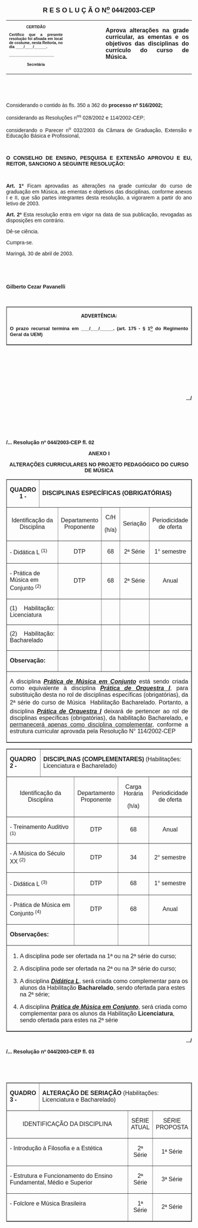 <BODY>

<B><FONT FACE="Arial" SIZE=4><P ALIGN="CENTER">R E S O L U &Ccedil; &Atilde; O  N<U><SUP>o</U></SUP>  044/2003-CEP</P>
</B></FONT><FONT FACE="Arial"><P ALIGN="CENTER"></P></FONT>
<TABLE CELLSPACING=0 BORDER=0 CELLPADDING=7 WIDTH=612>
<TR><TD WIDTH="32%" VALIGN="TOP">
<B><FONT FACE="Arial" SIZE=1><P ALIGN="CENTER">CERTID&Atilde;O</P>
<P ALIGN="JUSTIFY">   Certifico que a presente resolu&ccedil;&atilde;o foi afixada em local de costume, nesta Reitoria, no dia ____/____/______.</P>
<P ALIGN="JUSTIFY"></P>
<P ALIGN="JUSTIFY">______________________</P>
<P ALIGN="CENTER">Secret&aacute;ria</B></FONT></TD>
<TD WIDTH="20%" VALIGN="TOP">&nbsp;</TD>
<TD WIDTH="48%" VALIGN="TOP">
<B><FONT FACE="Arial"><P ALIGN="JUSTIFY">Aprova altera&ccedil;&otilde;es na grade curricular, as ementas e os objetivos das disciplinas do curr&iacute;culo do curso de M&uacute;sica.</B></FONT></TD>
</TR>
</TABLE>

<FONT FACE="Arial"><P ALIGN="JUSTIFY"></P>
<P ALIGN="JUSTIFY">&nbsp;</P>
<P ALIGN="JUSTIFY">&nbsp;</P>
<P ALIGN="JUSTIFY">Considerando o contido &agrave;s fls. 350 a 362 do  <B>processo nº 516/2002;</P>
</B><P ALIGN="JUSTIFY">considerando as Resolu&ccedil;&otilde;es n<SUP>os</SUP> 028/2002 e 114/2002-CEP; </P>
<P ALIGN="JUSTIFY">&#9;considerando o Parecer n<SUP>o</SUP> 032/2003 da C&acirc;mara de Gradua&ccedil;&atilde;o, Extens&atilde;o e Educa&ccedil;&atilde;o B&aacute;sica e Profissional,</P>
<P ALIGN="JUSTIFY"> </P>
<P ALIGN="JUSTIFY"></P>
<P ALIGN="JUSTIFY">&nbsp;</P>
<B><P ALIGN="JUSTIFY">O CONSELHO DE ENSINO, PESQUISA E EXTENS&Atilde;O APROVOU E EU, REITOR, SANCIONO A SEGUINTE RESOLU&Ccedil;&Atilde;O:</P>
</B><P ALIGN="JUSTIFY"> </P>
<P ALIGN="JUSTIFY"></P>
<P ALIGN="JUSTIFY">&nbsp;</P>
<B><P ALIGN="JUSTIFY">Art. 1º</B>  Ficam aprovadas as altera&ccedil;&otilde;es na grade curricular do curso de gradua&ccedil;&atilde;o em M&uacute;sica, as ementas e objetivos das disciplinas, conforme anexos I e II, que s&atilde;o partes integrantes desta resolu&ccedil;&atilde;o, a vigorarem a partir do ano letivo de 2003.</P>
<B><P ALIGN="JUSTIFY">Art. 2º </B> Esta resolu&ccedil;&atilde;o entra em vigor na data de sua publica&ccedil;&atilde;o, revogadas as disposi&ccedil;&otilde;es em contr&aacute;rio.</P>
<P ALIGN="JUSTIFY">&#9;D&ecirc;-se ci&ecirc;ncia.</P>
<P ALIGN="JUSTIFY">&#9;Cumpra-se.</P>
<P ALIGN="JUSTIFY"></P>
<P ALIGN="JUSTIFY">Maring&aacute;, 30 de abril de 2003.</P>
<P ALIGN="JUSTIFY"></P>
<P ALIGN="JUSTIFY">&nbsp;</P>
<P ALIGN="JUSTIFY">&nbsp;</P>
<B><P ALIGN="JUSTIFY">Gilberto Cezar Pavanelli</P>
<P ALIGN="JUSTIFY"></P>
<P ALIGN="JUSTIFY">&nbsp;</P></B></FONT>
<TABLE BORDER CELLSPACING=1 CELLPADDING=4 WIDTH=207>
<TR><TD VALIGN="TOP">
<B><FONT SIZE=2><P ALIGN="CENTER">ADVERT&Ecirc;NCIA:</P>
</FONT><FONT FACE="Arial" SIZE=2><P ALIGN="JUSTIFY">O prazo recursal termina em ___/___/_____. (art. 175 - § 1<U><SUP>o</U></SUP> do Regimento Geral da UEM)</B></FONT></TD>
</TR>
</TABLE>

<B><FONT FACE="Arial"><P ALIGN="RIGHT"></P>
<P ALIGN="RIGHT">&nbsp;</P>
<P ALIGN="RIGHT">&nbsp;</P>
<P ALIGN="RIGHT">&nbsp;</P>
<P ALIGN="RIGHT">&nbsp;</P>
<P ALIGN="RIGHT">.../</P>
<P ALIGN="RIGHT"></P>
</B><P ALIGN="JUSTIFY">&nbsp;</P>
<B><P ALIGN="JUSTIFY">&nbsp;</P>
<P ALIGN="JUSTIFY">&nbsp;</P>
<P ALIGN="JUSTIFY">/... Resolu&ccedil;&atilde;o nº 044/2003-CEP&#9;&#9;&#9;&#9;&#9;&#9;&#9;&#9;fl. 02</P>

<P ALIGN="CENTER">ANEXO I</P>
<P ALIGN="CENTER">ALTERA&Ccedil;&Otilde;ES CURRICULARES NO PROJETO PEDAG&Oacute;GICO DO CURSO DE M&Uacute;SICA</P>
<P ALIGN="CENTER"></P></B></FONT>
<P ALIGN="CENTER"><CENTER><TABLE BORDER CELLSPACING=1 CELLPADDING=4 WIDTH=576>
<TR><TD WIDTH="16%" VALIGN="MIDDLE">
<B><FONT FACE="Arial" SIZE=3><P ALIGN="CENTER">QUADRO 1 - </B></FONT></TD>
<TD WIDTH="84%" VALIGN="MIDDLE" COLSPAN=5>
<B><FONT FACE="Arial" SIZE=3><P>DISCIPLINAS ESPEC&Iacute;FICAS (OBRIGAT&Oacute;RIAS)</B></FONT></TD>
</TR>
<TR><TD WIDTH="39%" VALIGN="MIDDLE" COLSPAN=2>
<FONT FACE="Arial" SIZE=3><P ALIGN="CENTER">Identifica&ccedil;&atilde;o da Disciplina</FONT></TD>
<TD WIDTH="16%" VALIGN="MIDDLE">
<FONT FACE="Arial" SIZE=3><P ALIGN="CENTER">Departamento Proponente</FONT></TD>
<TD WIDTH="10%" VALIGN="MIDDLE">
<FONT FACE="Arial" SIZE=3><P ALIGN="CENTER">C/H</P>
<P ALIGN="CENTER">(h/a)</FONT></TD>
<TD WIDTH="16%" VALIGN="MIDDLE">
<FONT FACE="Arial" SIZE=3><P ALIGN="CENTER">Seria&ccedil;&atilde;o</FONT></TD>
<TD WIDTH="18%" VALIGN="MIDDLE">
<FONT FACE="Arial" SIZE=3><P ALIGN="CENTER">Periodicidade de oferta</FONT></TD>
</TR>
<TR><TD WIDTH="39%" VALIGN="TOP" COLSPAN=2>
<FONT FACE="Arial" SIZE=3><P>- Did&aacute;tica L <SUP>(1)</SUP></FONT></TD>
<TD WIDTH="16%" VALIGN="MIDDLE">
<FONT FACE="Arial" SIZE=3><P ALIGN="CENTER">DTP</FONT></TD>
<TD WIDTH="10%" VALIGN="MIDDLE">
<FONT FACE="Arial" SIZE=3><P ALIGN="CENTER">68</FONT></TD>
<TD WIDTH="16%" VALIGN="MIDDLE">
<FONT FACE="Arial" SIZE=3><P ALIGN="CENTER">2ª S&eacute;rie</FONT></TD>
<TD WIDTH="18%" VALIGN="MIDDLE">
<FONT FACE="Arial" SIZE=3><P ALIGN="CENTER">1° semestre</FONT></TD>
</TR>
<TR><TD WIDTH="39%" VALIGN="TOP" COLSPAN=2>
<FONT FACE="Arial" SIZE=3><P>- Pr&aacute;tica de M&uacute;sica em Conjunto <SUP>(2)</SUP></FONT></TD>
<TD WIDTH="16%" VALIGN="MIDDLE">
<FONT FACE="Arial" SIZE=3><P ALIGN="CENTER">DTP</FONT></TD>
<TD WIDTH="10%" VALIGN="MIDDLE">
<FONT FACE="Arial" SIZE=3><P ALIGN="CENTER">68</FONT></TD>
<TD WIDTH="16%" VALIGN="MIDDLE">
<FONT FACE="Arial" SIZE=3><P ALIGN="CENTER">2ª S&eacute;rie</FONT></TD>
<TD WIDTH="18%" VALIGN="MIDDLE">
<FONT FACE="Arial" SIZE=3><P ALIGN="CENTER">Anual</FONT></TD>
</TR>
<TR><TD WIDTH="39%" VALIGN="TOP" COLSPAN=2>
<SUP><FONT FACE="Arial" SIZE=3><P ALIGN="JUSTIFY">(1)</SUP> Habilita&ccedil;&atilde;o: Licenciatura</FONT></TD>
<TD WIDTH="16%" VALIGN="TOP">&nbsp;</TD>
<TD WIDTH="10%" VALIGN="TOP">&nbsp;</TD>
<TD WIDTH="16%" VALIGN="TOP">&nbsp;</TD>
<TD WIDTH="18%" VALIGN="TOP">&nbsp;</TD>
</TR>
<TR><TD WIDTH="39%" VALIGN="TOP" COLSPAN=2>
<SUP><FONT FACE="Arial" SIZE=3><P ALIGN="JUSTIFY">(2)</SUP> Habilita&ccedil;&atilde;o: Bacharelado</FONT></TD>
<TD WIDTH="16%" VALIGN="TOP">&nbsp;</TD>
<TD WIDTH="10%" VALIGN="TOP">&nbsp;</TD>
<TD WIDTH="16%" VALIGN="TOP">&nbsp;</TD>
<TD WIDTH="18%" VALIGN="TOP">&nbsp;</TD>
</TR>
<TR><TD WIDTH="39%" VALIGN="TOP" COLSPAN=2>
<B><FONT FACE="Arial" SIZE=3><P ALIGN="JUSTIFY">Observa&ccedil;&atilde;o:</B></FONT></TD>
<TD WIDTH="16%" VALIGN="TOP">&nbsp;</TD>
<TD WIDTH="10%" VALIGN="TOP">&nbsp;</TD>
<TD WIDTH="16%" VALIGN="TOP">&nbsp;</TD>
<TD WIDTH="18%" VALIGN="TOP">&nbsp;</TD>
</TR>
<TR><TD VALIGN="TOP" COLSPAN=6>
<FONT FACE="Arial" SIZE=3><P ALIGN="JUSTIFY">A disciplina <B><I><U>Pr&aacute;tica de M&uacute;sica em Conjunto</B></I></U> est&aacute; sendo criada como equivalente &agrave; disciplina <B><I><U>Pr&aacute;tica de Orquestra I</B></I></U>, para substitui&ccedil;&atilde;o desta no rol de disciplinas espec&iacute;ficas (obrigat&oacute;rias), da 2ª s&eacute;rie do curso de M&uacute;sica  Habilita&ccedil;&atilde;o Bacharelado. Portanto, a disciplina <B><I><U>Pr&aacute;tica de Orquestra I</B></I></U> deixar&aacute; de pertencer ao rol de disciplinas espec&iacute;ficas (obrigat&oacute;rias), da habilita&ccedil;&atilde;o Bacharelado, e <U>permanecer&aacute; apenas como disciplina complementar</U>, conforme a estrutura curricular aprovada pela Resolu&ccedil;&atilde;o N° 114/2002-CEP</FONT></TD>
</TR>
</TABLE>
</CENTER></P>

<FONT FACE="Arial"><P ALIGN="JUSTIFY"></P></FONT>
<P ALIGN="CENTER"><CENTER><TABLE BORDER CELLSPACING=1 CELLPADDING=4 WIDTH=576>
<TR><TD WIDTH="16%" VALIGN="TOP">
<B><FONT FACE="Arial" SIZE=3><P>QUADRO 2 - </B></FONT></TD>
<TD WIDTH="84%" VALIGN="MIDDLE" COLSPAN=4>
<B><FONT FACE="Arial" SIZE=3><P>DISCIPLINAS (COMPLEMENTARES) </B> (Habilita&ccedil;&otilde;es: Licenciatura e Bacharelado)</FONT></TD>
</TR>
<TR><TD WIDTH="39%" VALIGN="MIDDLE" COLSPAN=2>
<FONT FACE="Arial" SIZE=3><P ALIGN="CENTER">Identifica&ccedil;&atilde;o da Disciplina</FONT></TD>
<TD WIDTH="20%" VALIGN="MIDDLE">
<FONT FACE="Arial" SIZE=3><P ALIGN="CENTER">Departamento Proponente</FONT></TD>
<TD WIDTH="18%" VALIGN="MIDDLE">
<FONT FACE="Arial" SIZE=3><P ALIGN="CENTER">Carga Hor&aacute;ria</P>
<P ALIGN="CENTER">(h/a)</FONT></TD>
<TD WIDTH="23%" VALIGN="MIDDLE">
<FONT FACE="Arial" SIZE=3><P ALIGN="CENTER">Periodicidade de oferta</FONT></TD>
</TR>
<TR><TD WIDTH="39%" VALIGN="TOP" COLSPAN=2>
<FONT FACE="Arial" SIZE=3><P>- Treinamento Auditivo  <SUP>(1)</SUP></FONT></TD>
<TD WIDTH="20%" VALIGN="MIDDLE">
<FONT FACE="Arial" SIZE=3><P ALIGN="CENTER">DTP</FONT></TD>
<TD WIDTH="18%" VALIGN="MIDDLE">
<FONT FACE="Arial" SIZE=3><P ALIGN="CENTER">68</FONT></TD>
<TD WIDTH="23%" VALIGN="MIDDLE">
<FONT FACE="Arial" SIZE=3><P ALIGN="CENTER">Anual</FONT></TD>
</TR>
<TR><TD WIDTH="39%" VALIGN="TOP" COLSPAN=2>
<FONT FACE="Arial" SIZE=3><P>- A M&uacute;sica do S&eacute;culo XX <SUP>(2)</SUP></FONT></TD>
<TD WIDTH="20%" VALIGN="MIDDLE">
<FONT FACE="Arial" SIZE=3><P ALIGN="CENTER">DTP</FONT></TD>
<TD WIDTH="18%" VALIGN="MIDDLE">
<FONT FACE="Arial" SIZE=3><P ALIGN="CENTER">34</FONT></TD>
<TD WIDTH="23%" VALIGN="MIDDLE">
<FONT FACE="Arial" SIZE=3><P ALIGN="CENTER">2° semestre</FONT></TD>
</TR>
<TR><TD WIDTH="39%" VALIGN="TOP" COLSPAN=2>
<FONT FACE="Arial" SIZE=3><P>- Did&aacute;tica L <SUP>(3)</SUP></FONT></TD>
<TD WIDTH="20%" VALIGN="MIDDLE">
<FONT FACE="Arial" SIZE=3><P ALIGN="CENTER">DTP</FONT></TD>
<TD WIDTH="18%" VALIGN="MIDDLE">
<FONT FACE="Arial" SIZE=3><P ALIGN="CENTER">68</FONT></TD>
<TD WIDTH="23%" VALIGN="MIDDLE">
<FONT FACE="Arial" SIZE=3><P ALIGN="CENTER">1° semestre</FONT></TD>
</TR>
<TR><TD WIDTH="39%" VALIGN="TOP" COLSPAN=2>
<FONT FACE="Arial" SIZE=3><P>- Pr&aacute;tica de M&uacute;sica em Conjunto <SUP>(4)</SUP></FONT></TD>
<TD WIDTH="20%" VALIGN="MIDDLE">
<FONT FACE="Arial" SIZE=3><P ALIGN="CENTER">DTP</FONT></TD>
<TD WIDTH="18%" VALIGN="MIDDLE">
<FONT FACE="Arial" SIZE=3><P ALIGN="CENTER">68</FONT></TD>
<TD WIDTH="23%" VALIGN="MIDDLE">
<FONT FACE="Arial" SIZE=3><P ALIGN="CENTER">Anual</FONT></TD>
</TR>
<TR><TD WIDTH="39%" VALIGN="TOP" COLSPAN=2>
<B><FONT FACE="Arial" SIZE=3><P ALIGN="JUSTIFY">Observa&ccedil;&otilde;es:</B></FONT></TD>
<TD WIDTH="20%" VALIGN="TOP">&nbsp;</TD>
<TD WIDTH="18%" VALIGN="TOP">&nbsp;</TD>
<TD WIDTH="23%" VALIGN="TOP">&nbsp;</TD>
</TR>
<TR><TD VALIGN="TOP" COLSPAN=5>
<OL>

<FONT FACE="Arial" SIZE=3><P ALIGN="JUSTIFY"><LI>A disciplina pode ser ofertada na 1ª ou na 2ª s&eacute;rie do curso;</LI></P>
<P ALIGN="JUSTIFY"><LI>A disciplina pode ser ofertada na 2ª ou na 3ª s&eacute;rie do curso;</LI></P>
<P ALIGN="JUSTIFY"><LI>A disciplina <B><I><U>Did&aacute;tica L</B></I></U>, ser&aacute; criada como complementar para os alunos da Habilita&ccedil;&atilde;o <B>Bacharelado</B>, sendo ofertada para estes na 2ª s&eacute;rie;</LI></P>
<P ALIGN="JUSTIFY"><LI>A disciplina <B><I><U>Pr&aacute;tica de M&uacute;sica em Conjunto</B></I></U>, ser&aacute; criada como complementar para os alunos da Habilita&ccedil;&atilde;o <B>Licenciatura</B>, sendo ofertada para estes na 2ª s&eacute;rie</OL>
</FONT></TD>
</TR>
</TABLE>
</CENTER></P>
<DIR>
<DIR>
<DIR>

<B><FONT FACE="Arial"><P ALIGN="RIGHT">.../</P>
</B><P ALIGN="JUSTIFY"></P></DIR>
</DIR>
</DIR>

<B><P ALIGN="JUSTIFY">/... Resolu&ccedil;&atilde;o nº 044/2003-CEP&#9;&#9;&#9;&#9;&#9;&#9;&#9;&#9;fl. 03</P>
</B><P ALIGN="JUSTIFY"></P>
<P ALIGN="JUSTIFY">&nbsp;</P>
<P ALIGN="JUSTIFY">&nbsp;</P></FONT>
<P ALIGN="CENTER"><CENTER><TABLE BORDER CELLSPACING=1 CELLPADDING=4 WIDTH=576>
<TR><TD WIDTH="16%" VALIGN="TOP">
<B><FONT FACE="Arial" SIZE=3><P>QUADRO 3 - </B></FONT></TD>
<TD WIDTH="84%" VALIGN="MIDDLE" COLSPAN=3>
<B><FONT FACE="Arial" SIZE=3><P>ALTERA&Ccedil;&Atilde;O DE SERIA&Ccedil;&Atilde;O </B> (Habilita&ccedil;&otilde;es: Licenciatura e Bacharelado)</FONT></TD>
</TR>
<TR><TD WIDTH="72%" VALIGN="MIDDLE" COLSPAN=2>
<FONT FACE="Arial" SIZE=3><P ALIGN="CENTER">IDENTIFICA&Ccedil;&Atilde;O DA DISCIPLINA</FONT></TD>
<TD WIDTH="13%" VALIGN="MIDDLE">
<FONT FACE="Arial" SIZE=3><P ALIGN="CENTER">S&Eacute;RIE ATUAL</FONT></TD>
<TD WIDTH="15%" VALIGN="MIDDLE">
<FONT FACE="Arial" SIZE=3><P ALIGN="CENTER">S&Eacute;RIE PROPOSTA</FONT></TD>
</TR>
<TR><TD WIDTH="72%" VALIGN="TOP" COLSPAN=2>
<FONT FACE="Arial" SIZE=3><P>- Introdu&ccedil;&atilde;o &agrave; Filosofia e a Est&eacute;tica</FONT></TD>
<TD WIDTH="13%" VALIGN="MIDDLE">
<FONT FACE="Arial" SIZE=3><P ALIGN="CENTER">2ª S&eacute;rie</FONT></TD>
<TD WIDTH="15%" VALIGN="MIDDLE">
<FONT FACE="Arial" SIZE=3><P ALIGN="CENTER">1ª S&eacute;rie</FONT></TD>
</TR>
<TR><TD WIDTH="72%" VALIGN="TOP" COLSPAN=2>
<FONT FACE="Arial" SIZE=3><P>- Estrutura e Funcionamento do Ensino Fundamental, M&eacute;dio e Superior</FONT></TD>
<TD WIDTH="13%" VALIGN="MIDDLE">
<FONT FACE="Arial" SIZE=3><P ALIGN="CENTER">2ª S&eacute;rie</FONT></TD>
<TD WIDTH="15%" VALIGN="MIDDLE">
<FONT FACE="Arial" SIZE=3><P ALIGN="CENTER">3ª S&eacute;rie</FONT></TD>
</TR>
<TR><TD WIDTH="72%" VALIGN="TOP" COLSPAN=2>
<FONT FACE="Arial" SIZE=3><P>- Folclore e M&uacute;sica Brasileira</FONT></TD>
<TD WIDTH="13%" VALIGN="MIDDLE">
<FONT FACE="Arial" SIZE=3><P ALIGN="CENTER">1ª S&eacute;rie</FONT></TD>
<TD WIDTH="15%" VALIGN="MIDDLE">
<FONT FACE="Arial" SIZE=3><P ALIGN="CENTER">2ª S&eacute;rie</FONT></TD>
</TR>
</TABLE>
</CENTER></P>

<B><FONT FACE="Arial">
<P>&nbsp;</P>
<P>&nbsp;</P>
<P>&nbsp;</P>
<P>&nbsp;</P>
<P>&nbsp;</P>
<P>&nbsp;</P>
<P>&nbsp;</P>
<P>&nbsp;</P>
<P>&nbsp;</P>
<P>&nbsp;</P>
<P>&nbsp;</P>
<P>&nbsp;</P>
<P>&nbsp;</P>
<P>&nbsp;</P>
<P>&nbsp;</P>
<P>&nbsp;</P>
<P>&nbsp;</P>
<P>&nbsp;</P>
<P>&nbsp;</P>
<P>&nbsp;</P>
<P>&nbsp;</P><DIR>
<DIR>
<DIR>
<DIR>

<P ALIGN="RIGHT">.../</P>

<P>&nbsp;</P>
<P>&nbsp;</P></DIR>
</DIR>
</DIR>
</DIR>

<P ALIGN="JUSTIFY">/... Resolu&ccedil;&atilde;o nº 044/2003-CEP&#9;&#9;&#9;&#9;&#9;&#9;&#9;&#9;fl. 04</P>

<P>&nbsp;</P><DIR>
<DIR>
<DIR>
<DIR>

<P ALIGN="CENTER">ANEXO II</P>
<P ALIGN="CENTER"></P>
</B><P ALIGN="CENTER">&nbsp;</P></DIR>
</DIR>
</DIR>
</DIR>

<B><P ALIGN="CENTER">EMENTAS E OBJETIVOS CURRICULARES NO PROJETO PEDAG&Oacute;GICO DO CURSO DE M&Uacute;SICA</P>
<P ALIGN="CENTER"></P>
<P ALIGN="CENTER">&nbsp;</P><DIR>
<DIR>
<DIR>

<U><P ALIGN="JUSTIFY">TREINAMENTO AUDITIVO</P></DIR>
</DIR>
</DIR>

</U><P ALIGN="JUSTIFY">Ementa:</B> Atividades de treinamento auditivo visando a pr&aacute;tica de estruturas musicais do sistema tonal</P>
<B><P ALIGN="JUSTIFY">Objetivo(s):</B> Realizar viv&ecirc;ncia das diferentes estruturas musicais do sistema tonal, atrav&eacute;s do treinamento auditivo, envolvendo altura, dura&ccedil;&atilde;o, intensidade e timbre; em ordem crescente de complexidade.</P>
<P ALIGN="JUSTIFY"></P>
<B><U><P ALIGN="JUSTIFY">A M&Uacute;SICA DO S&Eacute;CULO XX</P>
</U><P ALIGN="JUSTIFY">Ementa:</B> Aspectos t&eacute;cnicos e est&eacute;ticos da m&uacute;sica de tradi&ccedil;&atilde;o ocidental no s&eacute;culo XX</P>
<B><P ALIGN="JUSTIFY">Objetivo(s):</B> Apresentar as diferentes tend&ecirc;ncias desde a transi&ccedil;&atilde;o entre os s&eacute;culos XIX e XX, at&eacute; os v&aacute;rios caminhos e tend&ecirc;ncias desenvolvidos no in&iacute;cio do s&eacute;culo XXI.</P>
<P ALIGN="JUSTIFY"></P>
<B><U><P ALIGN="JUSTIFY">DID&Aacute;TICA L</P>
</U><P ALIGN="JUSTIFY">Ementa:</B> Estudo das diferentes propostas de ensino e de aprendizagem que fundamentam a media&ccedil;&atilde;o te&oacute;rico-pr&aacute;tica da a&ccedil;&atilde;o docente.</P>
<B><P ALIGN="JUSTIFY">objetivo(s):</B> Compreender a Educa&ccedil;&atilde;o no conjunto das rela&ccedil;&otilde;es sociais. Analisar a Did&aacute;tica tomando como par&acirc;metro a realidade social contempor&acirc;nea.</P>
<P ALIGN="JUSTIFY"></P>
<B><U><P ALIGN="JUSTIFY">PR&Aacute;TICA DE M&Uacute;SICA EM CONJUNTO</P>
</U><P ALIGN="JUSTIFY">Ementa:</B> Atividades de pr&aacute;tica de conjunto vocal/instrumental com repert&oacute;rio variado.</P>
<B><P ALIGN="JUSTIFY">Objetivo(s):</B> Proporcionar a pr&aacute;tica de execu&ccedil;&atilde;o musical em conjunto objetivando o desenvolvimento da capacidade interpretativa.</P>
<P ALIGN="JUSTIFY"></P>
</FONT><FONT FACE="Arial" SIZE=3><P ALIGN="JUSTIFY">&nbsp;</P>
</FONT><B><FONT FACE="Arial"><P ALIGN="JUSTIFY">&nbsp;</P></B></FONT></BODY>
